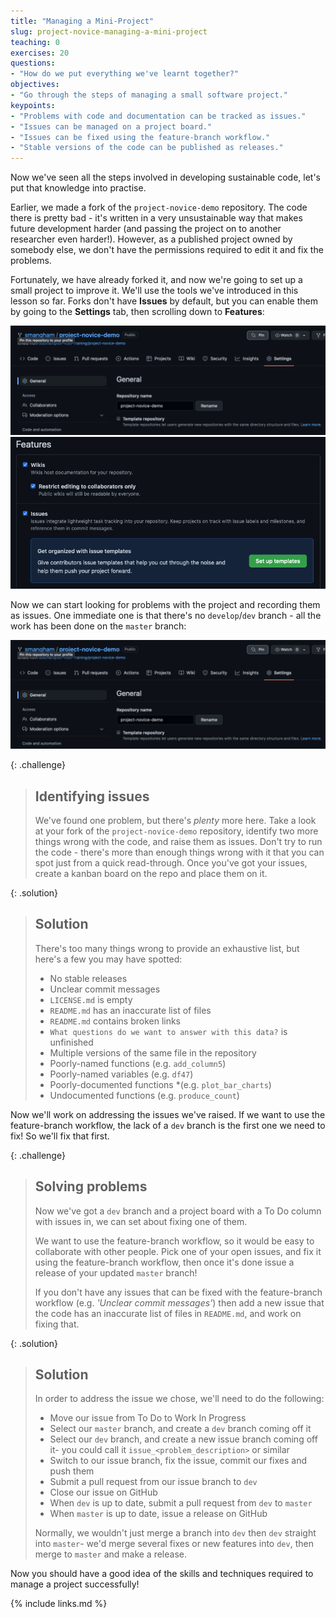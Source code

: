```yaml
---
title: "Managing a Mini-Project"
slug: project-novice-managing-a-mini-project
teaching: 0
exercises: 20
questions:
- "How do we put everything we've learnt together?"
objectives:
- "Go through the steps of managing a small software project."
keypoints:
- "Problems with code and documentation can be tracked as issues."
- "Issues can be managed on a project board."
- "Issues can be fixed using the feature-branch workflow."
- "Stable versions of the code can be published as releases."
---
```


Now we've seen all the steps involved in developing sustainable code, let's put that knowledge into practise.

Earlier, we made a fork of the `project-novice-demo` repository. The code there is pretty bad - it's written in a very unsustainable way that makes future development harder (and passing the project on to another researcher even harder!). However, as a published project owned by somebody else, we don't have the permissions required to edit it and fix the problems.

Fortunately, we have already forked it, and now we're going to set up a small project to improve it.
We'll use the tools we've introduced in this lesson so far. Forks don't have **Issues** by default, but you can enable them by going to  the **Settings** tab, then scrolling down to **Features**:

![Selecting the settings tab](fig/06-project/project-settings.png)
![Enabling issues](fig/06-project/project-settings-issues.png)

Now we can start looking for problems with the project and recording them as issues. One immediate one is that there's no `develop`/`dev` branch - all the work has been done on the `master` branch:

![No dev branch](fig/06-project/project-settings.png)

{: .challenge}
> ## Identifying issues
> We've found one problem, but there's *plenty* more here. Take a look at your fork of the `project-novice-demo` repository, identify two more things wrong with the code, and raise them as issues. Don't try to run the code - there's more than enough things wrong with it that you can spot just from a quick read-through.
> Once you've got your issues, create a kanban board on the repo and place them on it.

{: .solution}
> ## Solution
>
> There's too many things wrong to provide an exhaustive list, but here's a few you may have spotted:
> * No stable releases
> * Unclear commit messages
> * `LICENSE.md` is empty
> * `README.md` has an inaccurate list of files
> * `README.md` contains broken links
> * `What questions do we want to answer with this data?` is unfinished
> * Multiple versions of the same file in the repository
> * Poorly-named functions (e.g. `add_column5`)
> * Poorly-named variables (e.g. `df47`)
> * Poorly-documented functions *(e.g. `plot_bar_charts`)
> * Undocumented functions (e.g. `produce_count`)

Now we'll work on addressing the issues we've raised. If we want to use the feature-branch workflow, the lack of a `dev` branch is the first one we need to fix! So we'll fix that first.

{: .challenge}
> ## Solving problems
> 
> Now we've got a `dev` branch and a project board with a To Do column with issues in, we can set about fixing one of them.
> 
> We want to use the feature-branch workflow, so it would be easy to collaborate with other people. Pick one of your open issues, and fix it using the feature-branch workflow, then once it's done issue a release of your updated `master` branch!
>
> If you don't have any issues that can be fixed with the feature-branch workflow (e.g. *'Unclear commit messages'*) then add a new issue that the code has an inaccurate list of files in `README.md`, and work on fixing that.

{: .solution}
> ## Solution
>
> In order to address the issue we chose, we'll need to do the following:
> * Move our issue from To Do to Work In Progress
> * Select our `master` branch, and create a `dev` branch coming off it
> * Select our `dev` branch, and create a new issue branch coming off it- you could call it `issue_<problem_description>` or similar
> * Switch to our issue branch, fix the issue, commit our fixes and push them
> * Submit a pull request from our issue branch to `dev`
> * Close our issue on GitHub
> * When `dev` is up to date, submit a pull request from `dev` to `master`
> * When `master` is up to date, issue a release on GitHub
>
> Normally, we wouldn't just merge a branch into `dev` then `dev` straight into `master`- we'd merge several fixes or new features into `dev`, then merge to `master` and make a release. 


Now you should have a good idea of the skills and techniques required to manage a project successfully!

{% include links.md %}
